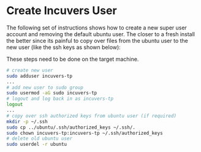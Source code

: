 # Create Incuvers User 
The following set of instructions shows how to create a new super user account and removing the default ubuntu user. The closer to a fresh install the better since its painful to copy over files from the ubuntu user to the new user (like the ssh keys as shown below):

These steps need to be done on the target machine.

```bash
# create new user
sudo adduser incuvers-tp
...
# add new user to sudo group
sudo usermod -aG sudo incuvers-tp
# logout and log back in as incuvers-tp
logout
...
# copy over ssh authorized keys from ubuntu user (if required)
mkdir -p ~/.ssh
sudo cp ../ubuntu/.ssh/authorized_keys ~/.ssh/.
sudo chown incuvers-tp:incuvers-tp ~/.ssh/authorized_keys
# delete old ubuntu user
sudo userdel -r ubuntu
```